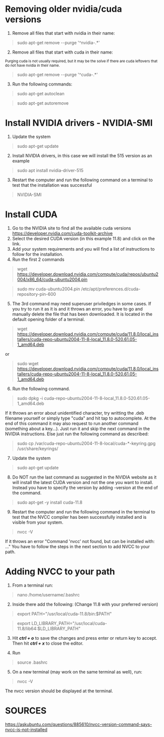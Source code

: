 # Removing older nvidia/cuda versions

1. Remove all files that start with nvidia in their name:

> sudo apt-get remove --purge '^nvidia-.*'

2. Remove all files that start with cuda in their name:

<sub>Purging cuda is not usually required, but it may be the solve if there are cuda leftovers that do not have nvidia in their name.</sub>

> sudo apt-get remove --purge '^cuda-.*'

3. Run the following commands:

> sudo apt-get autoclean

> sudo apt-get autoremove

# Install NVIDIA drivers - NVIDIA-SMI

1. Update the system

> sudo apt-get update

2. Install NVIDIA drivers, in this case we will install the 515 version as an example

> sudo apt install nvidia-driver-515  

3. Restart the computer and run the following command on a terminal to test that the installation was successful

> NVIDIA-SMI


# Install CUDA

1. Go to the NVIDIA site to find all the available cuda versions https://developer.nvidia.com/cuda-toolkit-archive
2. Select the desired CUDA version (in this example 11.8) and click on the link. 
3. Add your system requirements and you will find a list of instructions to follow for the installation. 
4. Run the first 2 commands

> wget https://developer.download.nvidia.com/compute/cuda/repos/ubuntu2004/x86_64/cuda-ubuntu2004.pin

> sudo mv cuda-ubuntu2004.pin /etc/apt/preferences.d/cuda-repository-pin-600

5. The 3rd command may need superuser priviledges in some cases. If you try to run it as it is and it throws an error, you have to go and manually delete the file that has been downloaded. It is located in the default opening folder of a terminal. 

> wget https://developer.download.nvidia.com/compute/cuda/11.8.0/local_installers/cuda-repo-ubuntu2004-11-8-local_11.8.0-520.61.05-1_amd64.deb

or 

> sudo wget https://developer.download.nvidia.com/compute/cuda/11.8.0/local_installers/cuda-repo-ubuntu2004-11-8-local_11.8.0-520.61.05-1_amd64.deb

6. Run the following command. 

> sudo dpkg -i cuda-repo-ubuntu2004-11-8-local_11.8.0-520.61.05-1_amd64.deb

If it throws an error about unidentified character, try writting the .deb filename yourself or simply type "cuda" and hit tap to autocomplete. 
At the end of this command it may also request to run another command (something about a key...). Just run it and skip the next command in the NVIDIA instructions. Else just run the following command as described: 

> sudo cp /var/cuda-repo-ubuntu2004-11-8-local/cuda-*-keyring.gpg /usr/share/keyrings/

7. Update the system 

> sudo apt-get update

8. Do NOT run the last command as suggested in the NVIDIA website as it will install the latest CUDA version and not the one you want to install. Instead you have to specify the version by adding -version at the end of the command. 

> sudo apt-get -y install cuda-11.8

9. Restart the computer and run the following command in the terminal to test that the NVCC compiler has been successfully installed and is visible from your system. 

> nvcc -V

If it throws an error "Command 'nvcc' not found, but can be installed with: ..." You have to follow the steps in the next section to add NVCC to your path. 


# Adding NVCC to your path

1. From a terminal run:

> nano /home/username/.bashrc 

2. Inside there add the following: (Change 11.8 with your preferred version)

 > export PATH="/usr/local/cuda-11.8/bin:$PATH"
 
 > export LD_LIBRARY_PATH="/usr/local/cuda-11.8/lib64:$LD_LIBRARY_PATH"

3. Hit ***ctrl + o*** to save the changes and press enter or return key to accept. Then hit ***ctrl + x*** to close the editor. 

4. Run 

> source .bashrc 

5. On a new terminal (may work on the same terminal as well), run: 

> nvcc -V 

The nvcc version should be displayed at the terminal. 


# SOURCES
https://askubuntu.com/questions/885610/nvcc-version-command-says-nvcc-is-not-installed

